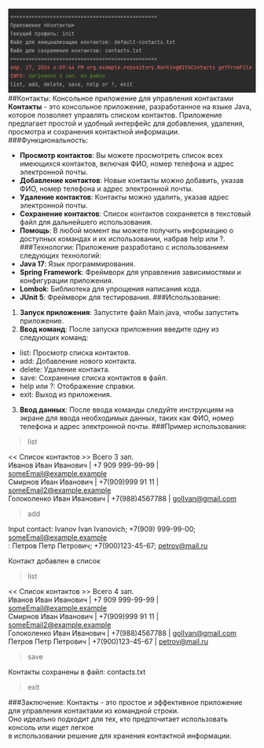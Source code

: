 ![contacts](https://github.com/kolchenkoav/task01-contacts/blob/master/src/main/resources/Screenshot%202024-04-17%20181019.png "")
##Контакты: Консольное приложение для управления контактами
**Контакты** - это консольное приложение, разработанное на языке Java, которое позволяет управлять списком контактов.   Приложение предлагает простой и удобный интерфейс для добавления, удаления, просмотра и сохранения контактной информации.
###Функциональность:
* **Просмотр контактов**: Вы можете просмотреть список всех имеющихся контактов, включая ФИО, номер телефона и адрес электронной почты.
* **Добавление контактов**: Новые контакты можно добавить, указав ФИО, номер телефона и адрес электронной почты.
* **Удаление контактов**: Контакты можно удалить, указав адрес электронной почты.
* **Сохранение контактов**: Список контактов сохраняется в текстовый файл для дальнейшего использования.
* **Помощь**: В любой момент вы можете получить информацию о доступных командах и их использовании, набрав help или ?.
###Технологии:
Приложение разработано с использованием следующих технологий:  
* **Java 17**: Язык программирования.
* **Spring Framework**: Фреймворк для управления зависимостями и конфигурации приложения.
* **Lombok**: Библиотека для упрощения написания кода.
* **JUnit 5**: Фреймворк для тестирования.
###Использование:
1. **Запуск приложения**: Запустите файл Main.java, чтобы запустить приложение.
2. **Ввод команд**: После запуска приложения введите одну из следующих команд:
* list: Просмотр списка контактов.
* add: Добавление нового контакта.
* delete: Удаление контакта.
* save: Сохранение списка контактов в файл.
* help или ?: Отображение справки.
* exit: Выход из приложения.
3. **Ввод данных**: После ввода команды следуйте инструкциям на экране для ввода необходимых данных, таких как ФИО, номер телефона и адрес электронной почты.
###Пример использования:
> list

<< Список контактов >>  Всего 3 зап.  
Иванов Иван Иванович | +7 909 999-99-99 | someEmail@example.example   
Смирнов Иван Иванович | +7(909)999 91 11 | someEmail2@example.example  
Голоколенко Иван Иванович | +7(988)4567788 | golIvan@gmail.com 

> add

Input contact: Ivanov Ivan Ivanovich; +7(909) 999-99-00; someEmail@example.example  
: Петров Петр Петрович; +7(900)123-45-67; petrov@mail.ru

Контакт добавлен в список

> list

<< Список контактов >>  Всего 4 зап.  
Иванов Иван Иванович | +7 909 999-99-99 | someEmail@example.example  
Смирнов Иван Иванович | +7(909)999 91 11 | someEmail2@example.example  
Голоколенко Иван Иванович | +7(988)4567788 | golIvan@gmail.com  
Петров Петр Петрович | +7(900)123-45-67 | petrov@mail.ru  

> save

Контакты сохранены в файл: contacts.txt

> exit

###Заключение:
Контакты - это простое и эффективное приложение для управления контактами из командной строки.  
Оно идеально подходит для тех, кто предпочитает использовать консоль или ищет легкое   
в использовании решение для хранения контактной информации.
